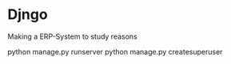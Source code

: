 # Djngo
Making a ERP-System to study reasons

python manage.py runserver
python manage.py createsuperuser
